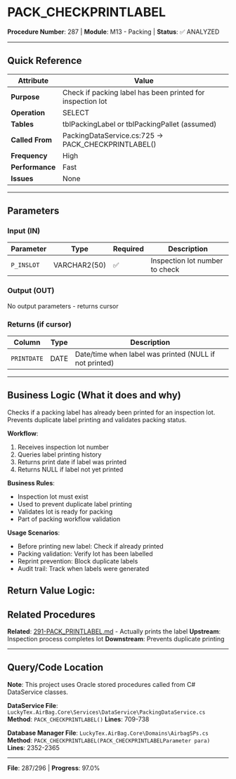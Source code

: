 # PACK_CHECKPRINTLABEL

**Procedure Number**: 287 | **Module**: M13 - Packing | **Status**: ✅ ANALYZED

---

## Quick Reference

| Attribute | Value |
|-----------|-------|
| **Purpose** | Check if packing label has been printed for inspection lot |
| **Operation** | SELECT |
| **Tables** | tblPackingLabel or tblPackingPallet (assumed) |
| **Called From** | PackingDataService.cs:725 → PACK_CHECKPRINTLABEL() |
| **Frequency** | High |
| **Performance** | Fast |
| **Issues** | None |

---

## Parameters

### Input (IN)

| Parameter | Type | Required | Description |
|-----------|------|----------|-------------|
| `P_INSLOT` | VARCHAR2(50) | ✅ | Inspection lot number to check |

### Output (OUT)

No output parameters - returns cursor

### Returns (if cursor)

| Column | Type | Description |
|--------|------|-------------|
| `PRINTDATE` | DATE | Date/time when label was printed (NULL if not printed) |

---

## Business Logic (What it does and why)

Checks if a packing label has already been printed for an inspection lot. Prevents duplicate label printing and validates packing status.

**Workflow**:
1. Receives inspection lot number
2. Queries label printing history
3. Returns print date if label was printed
4. Returns NULL if label not yet printed

**Business Rules**:
- Inspection lot must exist
- Used to prevent duplicate label printing
- Validates lot is ready for packing
- Part of packing workflow validation

**Usage Scenarios**:
- Before printing new label: Check if already printed
- Packing validation: Verify lot has been labelled
- Reprint prevention: Block duplicate labels
- Audit trail: Track when labels were generated

**Return Value Logic**:
---

## Related Procedures

**Related**: [291-PACK_PRINTLABEL.md](./291-PACK_PRINTLABEL.md) - Actually prints the label
**Upstream**: Inspection process completes lot
**Downstream**: Prevents duplicate printing

---

## Query/Code Location

**Note**: This project uses Oracle stored procedures called from C# DataService classes.

**DataService File**: `LuckyTex.AirBag.Core\Services\DataService\PackingDataService.cs`
**Method**: `PACK_CHECKPRINTLABEL()`
**Lines**: 709-738

**Database Manager File**: `LuckyTex.AirBag.Core\Domains\AirbagSPs.cs`
**Method**: `PACK_CHECKPRINTLABEL(PACK_CHECKPRINTLABELParameter para)`
**Lines**: 2352-2365

---

**File**: 287/296 | **Progress**: 97.0%
